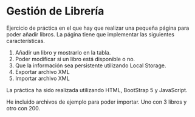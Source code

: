 # Gestión de Librería

Ejercicio de práctica en el que hay que realizar una pequeña página para poder añadir libros. La página tiene que implementar las siguientes características.

1. Añadir un libro y mostrarlo en la tabla.
2. Poder modificar si un libro está disponible o no.
3. Que la información sea persistente utilizando Local Storage.
4. Exportar archivo XML
5. Importar archivo XML

La práctica ha sido realizada utilizando HTML, BootStrap 5 y JavaScript.

He incluido archivos de ejemplo para poder importar. Uno con 3 libros y otro con 200.